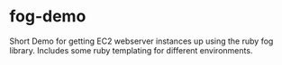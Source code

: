 fog-demo
========

Short Demo for getting EC2 webserver instances up using the ruby fog library. Includes some
ruby templating for different environments.

